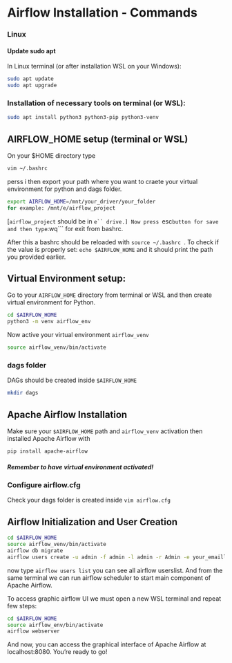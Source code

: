# Airflow Installation - Commands
### Linux
#### Update sudo apt
In Linux terminal (or after installation WSL on your Windows):

```sh
sudo apt update
sudo apt upgrade
```

### Installation of necessary tools on terminal (or WSL):

```sh
sudo apt install python3 python3-pip python3-venv
```

## AIRFLOW_HOME setup (terminal or WSL)
On your $HOME directory type
```sh
vim ~/.bashrc
```
perss i then export your path where you want to craete your virtual environment for python and dags folder.

```sh
export AIRFLOW_HOME=/mnt/your_driver/your_folder
for example: /mnt/e/airflow_project
```
[```airflow_project``` should be in ```e`` drive.]
Now press ```esc``` button for save and then type ```:wq``` for exit from bashrc.

After this a bashrc should be reloaded with ```source ~/.bashrc ```. 
To check if the value is properly set: ```echo $AIRFLOW_HOME``` and it should print the path you provided earlier.


## Virtual Environment setup:
Go to your ```AIRFLOW_HOME``` directory from terminal or WSL and then create virtual environment for Python.
```sh
cd $AIRFLOW_HOME
python3 -m venv airflow_env
```
Now active your virtual environment ```airflow_venv```
```sh
source airflow_venv/bin/activate
```
### dags folder
DAGs should be created inside ```$AIRFLOW_HOME```
```sh
mkdir dags
```

## Apache Airflow Installation
Make sure your ```$AIRFLOW_HOME``` path and ```airflow_venv``` activation then installed Apache Airflow with
```sh
pip install apache-airflow
```
##### Remember to have virtual environment activated!
### Configure airflow.cfg
Check your dags folder is created inside ```vim airflow.cfg```

## Airflow Initialization and User Creation
```sh
cd $AIRFLOW_HOME
source airflow_venv/bin/activate
airflow db migrate
airflow users create -u admin -f admin -l admin -r Admin -e your_emaill@adress -p your_password
```
now type ```airflow users list``` you can see all airflow userslist.
And from the same terminal we can run airflow scheduler to start main component of Apache Airflow.

To access graphic airflow UI we must open a new WSL terminal and repeat few steps:
```sh
cd $AIRFLOW_HOME
source airflow_env/bin/activate
airflow webserver
```
And now, you can access the graphical interface of Apache Airflow at localhost:8080. You’re ready to go!
